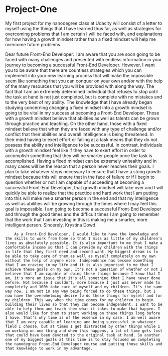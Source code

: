# Project-One
My first project for my nanodegree class at Udacity will consist of a letter to myself using the things that I have learned thus far, as well as strategies for overcoming problems that I am certain I will be faced with, and explanations for how having a growth mindset rather than a fixed mindset will help me overcome future problems.

Dear future Front-End Developer:
  I am aware that you are soon going to be faced with many challenges and presented with endless information in your journey to becoming a successful Front-End Developer. However, I want you to be aware that there are countless strategies which you can implement into your new learning process that will make the impossible seem like something that you can conquer on your own and/or with the help of the many resources that you will be provided with along the way. The fact that I am an extremely determined individual that refuses to stop until the task at hand is not just completed, but is complete with no mistakes and to the very best of my ability. The knowledge that I have already began studying concerning changing a fixed mindset into a growth mindset is going to be vital in my success at becoming a Front-End Developer. 
    Those with a growth mindset believe that abilities as well as talents can be grown through practice and teaching. On the other hand, those with a fixed mindset believe that when they are faced with any type of challenge and/or conflict that their abilities and overall intelligence is being threatened. In their mind having to exert effort or failing at a task means that they do not possess the ability and intelligence to be successful. In contrast, individuals with a growth mindset feel like if they have to exert effort in order to accomplish something that they will be smarter people once the task is accomplished. Having a fixed mindset can be extremely unhealthy and in many cases will be the reason that a person never reaches their goals. I plan to take whatever steps necessary to ensure that I have a stong growth mindset because this will ensure that in the face of failure or if I begin to question whether or not I am capable of succeeding at becoming a successful Front-End Developer, that growth mindset will take over and I will quickly be able to realize that the practice and hard work that I am putting into this will make me a smarter person in the end and that my intelligence as well as abilities will be growing through the times where I may feel this goal is impossible. I am going to become a successful Front-End Developer and through the good times and the difficult times I am going to remember that the work that I am investing in this is making me a smarter, more intelligent person.
        Sincerely,
        Krystina Dowd
        
        As a Front-End Developer, I would like to have the knowledge and the skills to work from home so that I miss as little of my children's lives as absolutely possible. It is also important to me that I make a comfortable income so that I can provide my children with the things in life that they first need and second want. My biggest dream is to be able to take care of them as well as myself completely on my own without the help of anyone else. Independence has become something that I am craving in my life and it is also important to me that I achieve these goals on my own. It's not a question of whether or not I believe that I am capable of doing these things because I know that I am, it's more an issue that it's all something that I have never done before. Not because I couldn't, more because I just was never made to completely and 100% take care of myself and my children. It's the same way now. I am not in any way being forced to do these things, but I now have the overwhelming desire to do these things for myself and for my children. This way when the time comes for my children to begin building their lives so that they can become independent, I want to be able to help them and teach them what it takes to make that happen. I also would like for them to start working on these things long before I have. That's why time is of the essence in my case. I am well aware that I am very capable of learning and being successful in whatever field I choose, but at times I get distracted by other things while I am working on one thing and when this happens, a lot of time gets lost that could have been devoted to the original task at hand. So another one of my biggest goals at this time is to stay focused on completing the nanodegree Front-End Developer course and putting those skills and that knowledge to work in my advantage.
